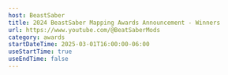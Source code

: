 ```yaml
---
host: BeastSaber
title: 2024 BeastSaber Mapping Awards Announcement - Winners
url: https://www.youtube.com/@BeatSaberMods
category: awards
startDateTime: 2025-03-01T16:00:00-06:00
useStartTime: true
useEndTime: false
---
```

